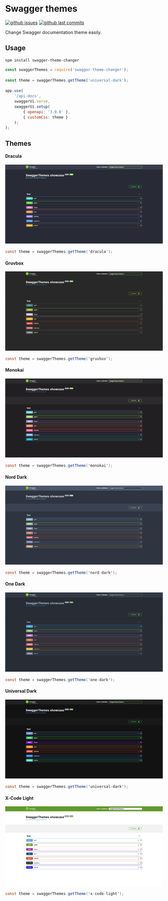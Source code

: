 # Swagger themes

[![github issues](https://img.shields.io/github/issues/oqo0/swagger-themes-js?&color=E0AF18)]()
[![github last commits](https://img.shields.io/github/last-commit/oqo0/swagger-themes-js)]()

Change Swagger documentation theme easily.

## Usage

```
npm install swagger-theme-changer
```

```js
const swaggerThemes = require('swagger-theme-changer');

const theme = swaggerThemes.getTheme('universal-dark');

app.use(
    '/api-docs',
    swaggerUi.serve,
    swaggerUi.setup(
        { openapi: '3.0.0' },
        { customCss: theme }
    );
);
```

## Themes

#### Dracula

![alt text](assets/dracula.png)

```csharp
const theme = swaggerThemes.getTheme('dracula');
```

#### Gruvbox

![alt text](assets/gruvbox.png)

```csharp
const theme = swaggerThemes.getTheme('gruvbox');
```

#### Monokai

![alt text](assets/monokai.png)

```csharp
const theme = swaggerThemes.getTheme('monokai');
```

#### Nord Dark

![alt text](assets/nord-dark.png)

```csharp
const theme = swaggerThemes.getTheme('nord-dark');
```

#### One Dark

![alt text](assets/one-dark.png)

```csharp
const theme = swaggerThemes.getTheme('one-dark');
```

#### Universal Dark

![alt text](assets/universal-dark.png)

```csharp
const theme = swaggerThemes.getTheme('universal-dark');
```

#### X-Code Light

![alt text](assets/x-code-light.png)

```csharp
const theme = swaggerThemes.getTheme('x-code-light');
```

